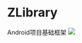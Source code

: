 # ZLibrary
Android项目基础框架
[![](https://jitpack.io/v/abner0914/ZLibrary.svg)](https://jitpack.io/#abner0914/ZLibrary)
